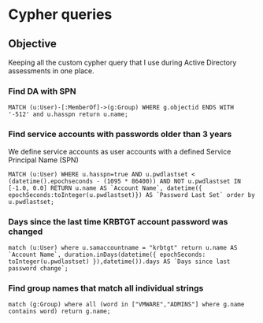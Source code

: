 # Cypher queries

## Objective

Keeping all the custom cypher query that I use during Active Directory assessments in one place.

### Find DA with SPN

```cypher
MATCH (u:User)-[:MemberOf]->(g:Group) WHERE g.objectid ENDS WITH '-512' and u.hasspn return u.name;
```

### Find service accounts with passwords older than 3 years

We define service accounts as user accounts with a defined Service Principal Name (SPN)

```cypher
MATCH (u:User) WHERE u.hasspn=true AND u.pwdlastset < (datetime().epochseconds - (1095 * 86400)) AND NOT u.pwdlastset IN [-1.0, 0.0] RETURN u.name AS `Account Name`, datetime({ epochSeconds:toInteger(u.pwdlastset)}) AS `Password Last Set` order by u.pwdlastset;
```

### Days since the last time KRBTGT account password was changed

```cypher
match (u:User) where u.samaccountname = "krbtgt" return u.name AS `Account Name`, duration.inDays(datetime({ epochSeconds: toInteger(u.pwdlastset) }),datetime()).days AS `Days since last password change`;
```

### Find group names that match all individual strings

```cypher
match (g:Group) where all (word in ["VMWARE","ADMINS"] where g.name contains word) return g.name;
```

